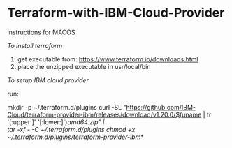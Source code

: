 # Terraform-with-IBM-Cloud-Provider

instructions for MACOS

*To install terraform*
1) get executable from: https://www.terraform.io/downloads.html
2) place the unzipped executable in usr/local/bin

*To setup IBM cloud provider*

run:  

mkdir -p ~/.terraform.d/plugins
curl -SL "https://github.com/IBM-Cloud/terraform-provider-ibm/releases/download/v1.20.0/$(uname | tr '[:upper:]' '[:lower:]')_amd64.zip" | \
tar -xf - -C ~/.terraform.d/plugins
chmod +x ~/.terraform.d/plugins/terraform-provider-ibm_*


